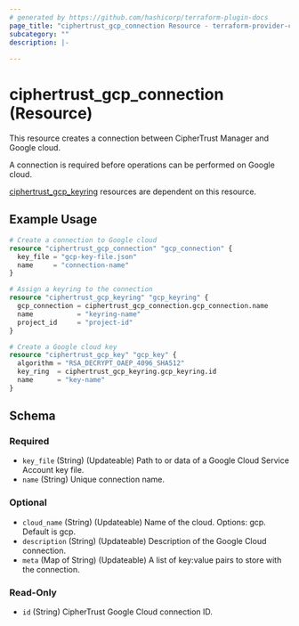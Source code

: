 ```yaml
---
# generated by https://github.com/hashicorp/terraform-plugin-docs
page_title: "ciphertrust_gcp_connection Resource - terraform-provider-ciphertrust"
subcategory: ""
description: |-
  
---
```


# ciphertrust_gcp_connection (Resource)

This resource creates a connection between CipherTrust Manager and Google cloud.

A connection is required before operations can be performed on Google cloud.

[ciphertrust_gcp_keyring](https://registry.terraform.io/providers/ThalesGroup/ciphertrust/latest/docs/resources/gcp_keyring) resources are dependent on this resource.


## Example Usage

```terraform
# Create a connection to Google cloud
resource "ciphertrust_gcp_connection" "gcp_connection" {
  key_file = "gcp-key-file.json"
  name     = "connection-name"
}

# Assign a keyring to the connection
resource "ciphertrust_gcp_keyring" "gcp_keyring" {
  gcp_connection = ciphertrust_gcp_connection.gcp_connection.name
  name           = "keyring-name"
  project_id     = "project-id"
}

# Create a Google cloud key
resource "ciphertrust_gcp_key" "gcp_key" {
  algorithm = "RSA_DECRYPT_OAEP_4096_SHA512"
  key_ring  = ciphertrust_gcp_keyring.gcp_keyring.id
  name      = "key-name"
}
```

<!-- schema generated by tfplugindocs -->
## Schema

### Required

- `key_file` (String) (Updateable) Path to or data of a Google Cloud Service Account key file.
- `name` (String) Unique connection name.

### Optional

- `cloud_name` (String) (Updateable) Name of the cloud. Options: gcp. Default is gcp.
- `description` (String) (Updateable) Description of the Google Cloud connection.
- `meta` (Map of String) (Updateable) A list of key:value pairs to store with the connection.

### Read-Only

- `id` (String) CipherTrust Google Cloud connection ID.


